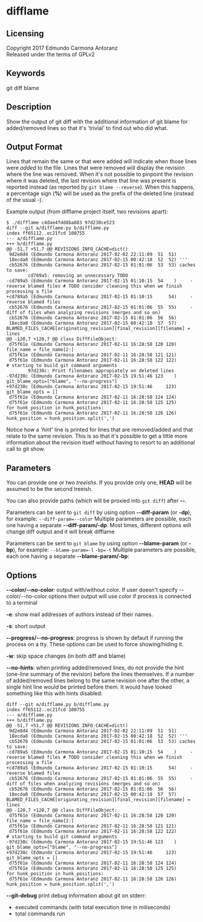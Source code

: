 # difflame

## Licensing
Copyright 2017 Edmundo Carmona Antoranz  
Released under the terms of GPLv2


## Keywords
git diff blame

## Description
Show the output of git diff with the additional information of git blame for
added/removed lines so that it's 'trivial' to find out who did what.

## Output Format
Lines that remain the same or that were added will indicate when those lines
were *added* to the file.
Lines that were removed will display the revision where the line was removed.
When it's not possible to pinpoint the revision where it was deleted, the last
revision where that line was present is reported instead (as reported by
`git blame --reverse`). When this happens, a percentage sign (__%__) will be used as
the prefix of the deleted line (instead of the usual -).

Example output (from difflame project itself, two revisions apart):
```
$ ./difflame c4dae4fdd8ba883 97d230ce523
diff --git a/difflame.py b/difflame.py
index ff65112..ec21fcd 100755
--- a/difflame.py
+++ b/difflame.py
@@ -51,7 +51,7 @@ REVISIONS_INFO_CACHE=dict()
 9d2e8d4 (Edmundo Carmona Antoranz 2017-02-02 22:11:09  51  51) 
 18ecda8 (Edmundo Carmona Antoranz 2017-02-15 00:42:18  52  52) '''
 cb52676 (Edmundo Carmona Antoranz 2017-02-15 01:01:06  53  53) caches to save:
        cd789a5: removing an unnecessary TODO
-cd789a5 (Edmundo Carmona Antoranz 2017-02-15 01:10:15  54    )     - reverse blamed files # TODO consider cleaning this when we finish processing a file
+cd789a5 (Edmundo Carmona Antoranz 2017-02-15 01:10:15      54)     - reverse blamed files
 cb52676 (Edmundo Carmona Antoranz 2017-02-15 01:01:06  55  55)     - diff of files when analyzing revisions (merges and so on)
 cb52676 (Edmundo Carmona Antoranz 2017-02-15 01:01:06  56  56) 
 18ecda8 (Edmundo Carmona Antoranz 2017-02-15 00:42:18  57  57) BLAMED_FILES_CACHE[originating_revision][final_revision][filename] = lines
@@ -120,7 +120,7 @@ class DiffFileObject:
 d75f61e (Edmundo Carmona Antoranz 2017-02-11 16:28:58 120 120)             file_name = file_name[2:]
 d75f61e (Edmundo Carmona Antoranz 2017-02-11 16:28:58 121 121)         
 d75f61e (Edmundo Carmona Antoranz 2017-02-11 16:28:58 122 122)         # starting to build git command arguments
        97d230c: Print filenames appropiately on deleted lines
-97d230c (Edmundo Carmona Antoranz 2017-02-15 19:51:46 123    )         git_blame_opts=["blame", "--no-progress"]
+97d230c (Edmundo Carmona Antoranz 2017-02-15 19:51:46     123)         git_blame_opts = []
 d75f61e (Edmundo Carmona Antoranz 2017-02-11 16:28:58 124 124)         
 d75f61e (Edmundo Carmona Antoranz 2017-02-11 16:28:58 125 125)         for hunk_position in hunk_positions:
 d75f61e (Edmundo Carmona Antoranz 2017-02-11 16:28:58 126 126)             hunk_position = hunk_position.split(',')
```

Notice how a *'hint'* line is printed for lines that are removed/added and that
relate to the same revision. This is so that it's possible to get a little more
information about the revision itself without having to resort to an additional
call to git show.

## Parameters
You can provide one or two *treeishs*. If you provide only one, __HEAD__ will be
assumed to be the second treeish.

You can also provide paths (which will be proxied into `git diff`) after __--__.

Parameters can be sent to `git diff` by using option __--diff-param__ (or __-dp__), for
example: `--diff-param=--color` 
Multiple parameters are possible, each one having a separate __--diff-param/-dp__.
Most times, different options will change diff output and it will break difflame

Parameters can be sent to `git blame` by using option __--blame-param__ (or __-bp__), for
example: `--blame-param=-l` `-bp=-t`
Multiple parameters are possible, each one having a separate __--blame-param/-bp__:

## Options
__--color/--no-color__: output with/without color.
If user doesn't specify --color/--no-color options then output will use
color if process is connected to a terminal

__-e__: show mail addresses of authors instead of their names.

__-s__: short output

__--progress/--no-progress__: progress is shown by default if running the process
on a tty. These options can be used to force showing/hiding it.
        
__-w__: skip space changes (in both diff and blame)
    
__--no-hints__: when printing added/removed lines, do not provide the hint
(one-line summary of the revision) before the lines themselves.
If a number of added/removed lines belong to the same revision one
after the other, a single hint line would be printed before them.
It would have looked something like this with hints disabled:
```
diff --git a/difflame.py b/difflame.py
index ff65112..ec21fcd 100755
--- a/difflame.py
+++ b/difflame.py
@@ -51,7 +51,7 @@ REVISIONS_INFO_CACHE=dict()
 9d2e8d4 (Edmundo Carmona Antoranz 2017-02-02 22:11:09  51  51) 
 18ecda8 (Edmundo Carmona Antoranz 2017-02-15 00:42:18  52  52) '''
 cb52676 (Edmundo Carmona Antoranz 2017-02-15 01:01:06  53  53) caches to save:
-cd789a5 (Edmundo Carmona Antoranz 2017-02-15 01:10:15  54    )     - reverse blamed files # TODO consider cleaning this when we finish processing a file
+cd789a5 (Edmundo Carmona Antoranz 2017-02-15 01:10:15      54)     - reverse blamed files
 cb52676 (Edmundo Carmona Antoranz 2017-02-15 01:01:06  55  55)     - diff of files when analyzing revisions (merges and so on)
 cb52676 (Edmundo Carmona Antoranz 2017-02-15 01:01:06  56  56) 
 18ecda8 (Edmundo Carmona Antoranz 2017-02-15 00:42:18  57  57) BLAMED_FILES_CACHE[originating_revision][final_revision][filename] = lines
@@ -120,7 +120,7 @@ class DiffFileObject:
 d75f61e (Edmundo Carmona Antoranz 2017-02-11 16:28:58 120 120)             file_name = file_name[2:]
 d75f61e (Edmundo Carmona Antoranz 2017-02-11 16:28:58 121 121)         
 d75f61e (Edmundo Carmona Antoranz 2017-02-11 16:28:58 122 122)         # starting to build git command arguments
-97d230c (Edmundo Carmona Antoranz 2017-02-15 19:51:46 123    )         git_blame_opts=["blame", "--no-progress"]
+97d230c (Edmundo Carmona Antoranz 2017-02-15 19:51:46     123)         git_blame_opts = []
 d75f61e (Edmundo Carmona Antoranz 2017-02-11 16:28:58 124 124)         
 d75f61e (Edmundo Carmona Antoranz 2017-02-11 16:28:58 125 125)         for hunk_position in hunk_positions:
 d75f61e (Edmundo Carmona Antoranz 2017-02-11 16:28:58 126 126)             hunk_position = hunk_position.split(',')
```
__--git-debug__
print debug information about git on stderr:
- executed commands (with total execution time in miliseconds)
- total commands run
